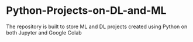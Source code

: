 # Python-Projects-on-DL-and-ML
The repository is built to store ML and DL projects created using Python on both Jupyter and Google Colab
